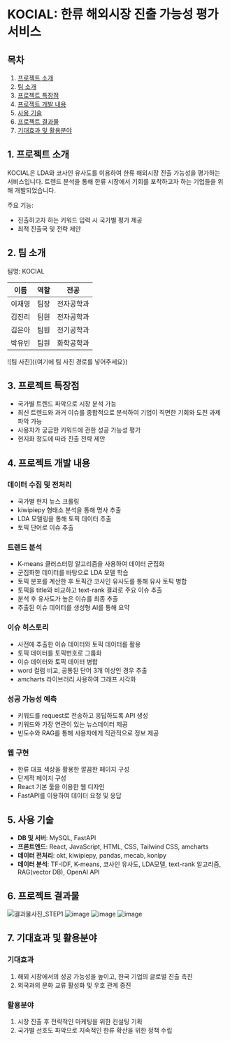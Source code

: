 # KOCIAL: 한류 해외시장 진출 가능성 평가 서비스

## 목차
1. [프로젝트 소개](#1-프로젝트-소개)
2. [팀 소개](#2-팀-소개)
3. [프로젝트 특장점](#3-프로젝트-특장점)
4. [프로젝트 개발 내용](#4-프로젝트-개발-내용)
5. [사용 기술](#5-사용-기술)
6. [프로젝트 결과물](#6-프로젝트-결과물)
7. [기대효과 및 활용분야](#7-기대효과-및-활용분야)

## 1. 프로젝트 소개

KOCIAL은 LDA와 코사인 유사도를 이용하여 한류 해외시장 진출 가능성을 평가하는 서비스입니다. 트렌드 분석을 통해 한류 시장에서 기회를 포착하고자 하는 기업들을 위해 개발되었습니다.

주요 기능:
- 진출하고자 하는 키워드 입력 시 국가별 평가 제공
- 최적 진출국 및 전략 제안


## 2. 팀 소개

팀명: KOCIAL

| 이름 | 역할 | 전공 |
|------|------|------|
| 이재영 | 팀장 | 전자공학과 |
| 김진리 | 팀원 | 전자공학과 |
| 김은아 | 팀원 | 전기공학과 |
| 박유빈 | 팀원 | 화학공학과 |

![팀 사진]({여기에 팀 사진 경로를 넣어주세요})

## 3. 프로젝트 특장점

- 국가별 트렌드 파악으로 시장 분석 가능
- 최신 트렌드와 과거 이슈를 종합적으로 분석하여 기업이 직면한 기회와 도전 과제 파악 가능
- 사용자가 궁금한 키워드에 관한 성공 가능성 평가
- 현지화 정도에 따라 진출 전략 제안

## 4. 프로젝트 개발 내용

### 데이터 수집 및 전처리
- 국가별 현지 뉴스 크롤링
- kiwipiepy 형태소 분석을 통해 명사 추출
- LDA 모델링을 통해 토픽 데이터 추출
- 토픽 단어로 이슈 추출

### 트렌드 분석
- K-means 클러스터링 알고리즘을 사용하여 데이터 군집화
- 군집화한 데이터를 바탕으로 LDA 모델 학습
- 토픽 분포를 계산한 후 토픽간 코사인 유사도를 통해 유사 토픽 병합
- 토픽을 title와 비교하고 text-rank 결과로 주요 이슈 추출
- 분석 후 유사도가 높은 이슈를 최종 추출
- 추출된 이슈 데이터를 생성형 AI를 통해 요약

### 이슈 히스토리
- 사전에 추출한 이슈 데이터와 토픽 데이터를 활용
- 토픽 데이터를 토픽번호로 그룹화
- 이슈 데이터와 토픽 데이터 병합
- word 컬럼 비교, 공통된 단어 3개 이상인 경우 추출
- amcharts 라이브러리 사용하여 그래프 시각화

### 성공 가능성 예측
- 키워드를 request로 전송하고 응답하도록 API 생성
- 키워드와 가장 연관이 있는 뉴스데이터 제공
- 빈도수와 RAG를 통해 사용자에게 직관적으로 정보 제공

### 웹 구현
- 한류 대표 색상을 활용한 깔끔한 페이지 구성
- 단계적 페이지 구성
- React 기본 툴을 이용한 웹 디자인
- FastAPI를 이용하여 데이터 요청 및 응답

## 5. 사용 기술

- **DB 및 서버**: MySQL, FastAPI
- **프론트엔드**: React, JavaScript, HTML, CSS, Tailwind CSS, amcharts
- **데이터 전처리**: okt, kiwipiepy, pandas, mecab, konlpy
- **데이터 분석**: TF-IDF, K-means, 코사인 유사도, LDA모델, text-rank 알고리즘, RAG(vector DB), OpenAI API

## 6. 프로젝트 결과물

![결과물사진_STEP1](https://github.com/user-attachments/assets/253f7a53-6136-4a23-9628-ada453ba1ee7)
![image](https://github.com/user-attachments/assets/0b7a6967-ed01-4116-8f5d-e2892179a463)
![image](https://github.com/user-attachments/assets/9996c5ac-26a5-4f3e-a4a7-895a453d28ba)
![image](https://github.com/user-attachments/assets/665b6d57-42b7-4d77-b47d-b51423a08ceb)


## 7. 기대효과 및 활용분야

### 기대효과
1. 해외 시장에서의 성공 가능성을 높이고, 한국 기업의 글로벌 진출 촉진
2. 외국과의 문화 교류 활성화 및 우호 관계 증진

### 활용분야
1. 시장 진출 후 전략적인 마케팅을 위한 컨설팅 기획
2. 국가별 선호도 파악으로 지속적인 한류 확산을 위한 정책 수립
